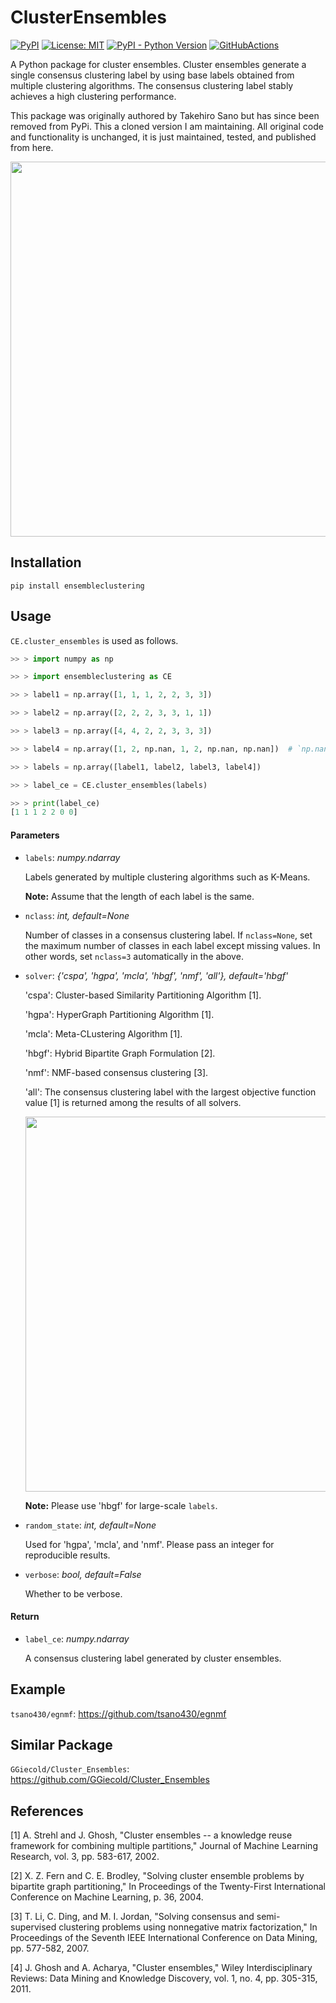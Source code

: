 # ClusterEnsembles

[![PyPI](https://img.shields.io/pypi/v/ensembleclustering)](https://pypi.org/project/ClusterEnsembles/)
[![License: MIT](https://img.shields.io/badge/License-MIT-yellow.svg)](https://opensource.org/licenses/MIT)
[![PyPI - Python Version](https://img.shields.io/pypi/pyversions/ensembleclustering)](https://pypi.org/project/ClusterEnsembles/)
[![GitHubActions](https://img.shields.io/github/workflow/status/burtonrj/ClusterEnsembles/ensembleclustering%20Testing)]()

A Python package for cluster ensembles. Cluster ensembles generate a single consensus clustering label by using base labels obtained from multiple clustering algorithms. The consensus clustering label stably achieves a high clustering performance. 

This package was originally authored by Takehiro Sano but has since been removed from PyPi. 
This a cloned version I am maintaining. All original code and functionality is unchanged, it is just maintained, tested, and published from here.

<p align="center">
  <img width="600" src="https://user-images.githubusercontent.com/60049342/115107122-deb7b880-9fa3-11eb-98d6-9d1d25bf3ae8.png">
</p>

Installation
------------

```
pip install ensembleclustering
```

Usage
-----

`CE.cluster_ensembles` is used as follows.

```python
>> > import numpy as np

>> > import ensembleclustering as CE

>> > label1 = np.array([1, 1, 1, 2, 2, 3, 3])

>> > label2 = np.array([2, 2, 2, 3, 3, 1, 1])

>> > label3 = np.array([4, 4, 2, 2, 3, 3, 3])

>> > label4 = np.array([1, 2, np.nan, 1, 2, np.nan, np.nan])  # `np.nan`: missing value

>> > labels = np.array([label1, label2, label3, label4])

>> > label_ce = CE.cluster_ensembles(labels)

>> > print(label_ce)
[1 1 1 2 2 0 0]
```

#### Parameters

- `labels`: *numpy.ndarray*
  
  Labels generated by multiple clustering algorithms such as K-Means. 
  
  **Note:** Assume that the length of each label is the same. 

- `nclass`: *int, default=None*
  
  Number of classes in a consensus clustering label. 
  If `nclass=None`, set the maximum number of classes in each label except missing values. 
  In other words, set `nclass=3` automatically in the above.

- `solver`: *{'cspa', 'hgpa', 'mcla', 'hbgf', 'nmf', 'all'}, default='hbgf'*
    
    'cspa': Cluster-based Similarity Partitioning Algorithm [1].

    'hgpa': HyperGraph Partitioning Algorithm [1].

    'mcla': Meta-CLustering Algorithm [1].
    
    'hbgf': Hybrid Bipartite Graph Formulation [2].

    'nmf': NMF-based consensus clustering [3].

    'all': The consensus clustering label with the largest objective function value [1] is returned among the results of all solvers. 
    
    <p align="center">
      <img width="600" src="https://user-images.githubusercontent.com/60049342/116185712-20dbb980-a75d-11eb-87cb-ae0e68179674.png">
    </p>

    **Note:** Please use 'hbgf' for large-scale `labels`.

- `random_state`: *int, default=None*
  
  Used for 'hgpa', 'mcla', and 'nmf'. Please pass an integer for reproducible results.

- `verbose`: *bool, default=False*
  
  Whether to be verbose.

#### Return

- `label_ce`: *numpy.ndarray*
  
  A consensus clustering label generated by cluster ensembles. 
    
Example
-------

`tsano430/egnmf`: https://github.com/tsano430/egnmf

Similar Package
---------------

`GGiecold/Cluster_Ensembles`: https://github.com/GGiecold/Cluster_Ensembles

References
----------

[1] A. Strehl and J. Ghosh, 
"Cluster ensembles -- a knowledge reuse framework for combining multiple partitions,"
Journal of Machine Learning Research, vol. 3, pp. 583-617, 2002.

[2] X. Z. Fern and C. E. Brodley, 
"Solving cluster ensemble problems by bipartite graph partitioning,"
In Proceedings of the Twenty-First International Conference on Machine Learning, p. 36, 2004.

[3] T. Li, C. Ding, and M. I. Jordan, 
"Solving consensus and semi-supervised clustering problems using nonnegative matrix factorization," 
In Proceedings of the Seventh IEEE International Conference on Data Mining, pp. 577-582, 2007.

[4] J. Ghosh and A. Acharya, 
"Cluster ensembles," 
Wiley Interdisciplinary Reviews: Data Mining and Knowledge Discovery, vol. 1, no. 4, pp. 305-315, 2011. 
